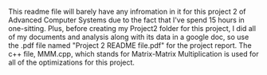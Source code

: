 This readme file will barely have any infromation in it for this project 2 of Advanced Computer Systems due to the fact that I've spend 15 hours in one-sitting.
Plus, before creating my Project2 folder for this project, I did all of my documents and analysis along with its data in a google doc, so use the .pdf file named
"Project 2 README file.pdf" for the project report. 
The c++ file, MMM.cpp, which stands for Matrix-Matrix Multiplication is used for all of the optimizations for this project.

